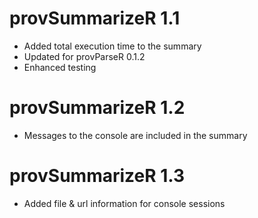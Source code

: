 # provSummarizeR 1.1

* Added total execution time to the summary
* Updated for provParseR 0.1.2
* Enhanced testing

# provSummarizeR 1.2

* Messages to the console are included in the summary

# provSummarizeR 1.3
* Added file & url information for console sessions
